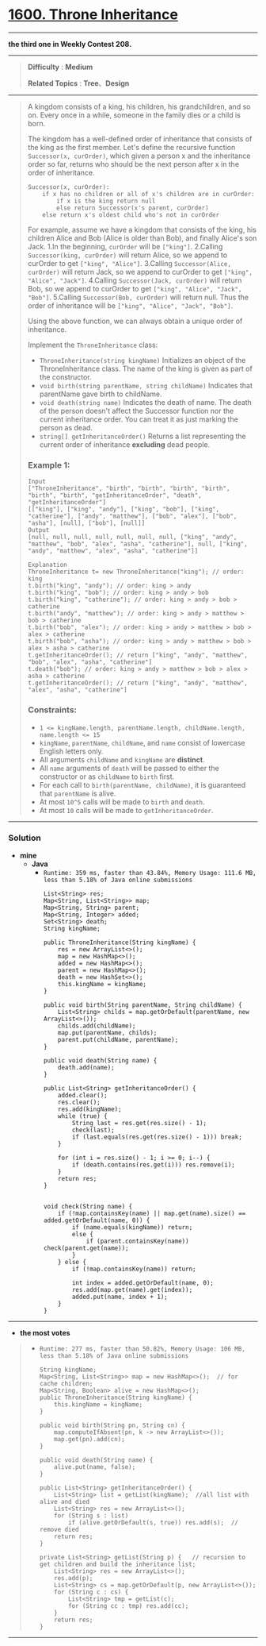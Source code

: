 # [1600. Throne Inheritance](https://leetcode.com/problems/throne-inheritance/)
---

**the third one in Weekly Contest 208.**

---

> **Difficulty** : **Medium**
>
> **Related Topics** : **Tree**、**Design**

---

> A kingdom consists of a king, his children, his grandchildren, and so on. Every once in a while, someone in the family dies or a child is born.
>
> The kingdom has a well-defined order of inheritance that consists of the king as the first member.
> Let's define the recursive function `Successor(x, curOrder)`, which given a person x and the inheritance order so far, returns who should be the next person after x in the order of inheritance.
> ```
> Successor(x, curOrder):
>     if x has no children or all of x's children are in curOrder:
>         if x is the king return null
>         else return Successor(x's parent, curOrder)
>     else return x's oldest child who's not in curOrder
> ```
>
> For example, assume we have a kingdom that consists of the king, his children Alice and Bob (Alice is older than Bob), and finally Alice's son Jack.
> 1.In the beginning, `curOrder` will be `["king"]`.
> 2.Calling `Successor(king, curOrder)` will return Alice, so we append to curOrder to get `["king", "Alice"]`.
> 3.Calling `Successor(Alice, curOrder)` will return Jack, so we append to curOrder to get `["king", "Alice", "Jack"]`.
> 4.Calling `Successor(Jack, curOrder)` will return Bob, so we append to curOrder to get `["king", "Alice", "Jack", "Bob"]`.
> 5.Calling `Successor(Bob, curOrder)` will return null. Thus the order of inheritance will be `["king", "Alice", "Jack", "Bob"]`.
>
> Using the above function, we can always obtain a unique order of inheritance.
>
> Implement the `ThroneInheritance` class:
> * `ThroneInheritance(string kingName)` Initializes an object of the ThroneInheritance class. The name of the king is given as part of the constructor.
> * `void birth(string parentName, string childName)` Indicates that parentName gave birth to childName.
> * `void death(string name)` Indicates the death of name. The death of the person doesn't affect the Successor function nor the current inheritance order. You can treat it as just marking the person as dead.
> * `string[] getInheritanceOrder()` Returns a list representing the current order of inheritance **excluding** dead people.
>
>
> ### Example 1:
> ```
> Input
> ["ThroneInheritance", "birth", "birth", "birth", "birth", "birth", "birth", "getInheritanceOrder", "death", "getInheritanceOrder"]
> [["king"], ["king", "andy"], ["king", "bob"], ["king", "catherine"], ["andy", "matthew"], ["bob", "alex"], ["bob", "asha"], [null], ["bob"], [null]]
> Output
> [null, null, null, null, null, null, null, ["king", "andy", "matthew", "bob", "alex", "asha", "catherine"], null, ["king", "andy", "matthew", "alex", "asha", "catherine"]]
>
> Explanation
> ThroneInheritance t= new ThroneInheritance("king"); // order: king
> t.birth("king", "andy"); // order: king > andy
> t.birth("king", "bob"); // order: king > andy > bob
> t.birth("king", "catherine"); // order: king > andy > bob > catherine
> t.birth("andy", "matthew"); // order: king > andy > matthew > bob > catherine
> t.birth("bob", "alex"); // order: king > andy > matthew > bob > alex > catherine
> t.birth("bob", "asha"); // order: king > andy > matthew > bob > alex > asha > catherine
> t.getInheritanceOrder(); // return ["king", "andy", "matthew", "bob", "alex", "asha", "catherine"]
> t.death("bob"); // order: king > andy > matthew > bob > alex > asha > catherine
> t.getInheritanceOrder(); // return ["king", "andy", "matthew", "alex", "asha", "catherine"]
> ```
>
> ### Constraints:
> * `1 <= kingName.length, parentName.length, childName.length, name.length <= 15`
> * `kingName`, `parentName`, `childName`, and `name` consist of lowercase English letters only.
> * All arguments `childName` and `kingName` are **distinct**.
> * All `name` arguments of `death` will be passed to either the constructor or as `childName` to `birth` first.
> * For each call to `birth(parentName, childName)`, it is guaranteed that `parentName` is alive.
> * At most `10^5` calls will be made to `birth` and `death`.
> * At most `10` calls will be made to `getInheritanceOrder`.

---


### Solution
* **mine**
  * **Java**
    * `Runtime: 359 ms, faster than 43.84%, Memory Usage: 111.6 MB, less than 5.18% of Java online submissions`
      ```
      List<String> res;
      Map<String, List<String>> map;
      Map<String, String> parent;
      Map<String, Integer> added;
      Set<String> death;
      String kingName;

      public ThroneInheritance(String kingName) {
          res = new ArrayList<>();
          map = new HashMap<>();
          added = new HashMap<>();
          parent = new HashMap<>();
          death = new HashSet<>();
          this.kingName = kingName;
      }

      public void birth(String parentName, String childName) {
          List<String> childs = map.getOrDefault(parentName, new ArrayList<>());
          childs.add(childName);
          map.put(parentName, childs);
          parent.put(childName, parentName);
      }

      public void death(String name) {
          death.add(name);
      }

      public List<String> getInheritanceOrder() {
          added.clear();
          res.clear();
          res.add(kingName);
          while (true) {
              String last = res.get(res.size() - 1);
              check(last);
              if (last.equals(res.get(res.size() - 1))) break;
          }

          for (int i = res.size() - 1; i >= 0; i--) {
              if (death.contains(res.get(i))) res.remove(i);
          }
          return res;
      }


      void check(String name) {
          if (!map.containsKey(name) || map.get(name).size() == added.getOrDefault(name, 0)) {
              if (name.equals(kingName)) return;
              else {
                  if (parent.containsKey(name)) check(parent.get(name));
              }
          } else {
              if (!map.containsKey(name)) return;

              int index = added.getOrDefault(name, 0);
              res.add(map.get(name).get(index));
              added.put(name, index + 1);
          }
      }
      ```

---


* **the most votes**
>  * `Runtime: 277 ms, faster than 50.82%, Memory Usage: 106 MB, less than 5.18% of Java online submissions`
>    ```
>    String kingName;
>    Map<String, List<String>> map = new HashMap<>();  // for cache children;
>    Map<String, Boolean> alive = new HashMap<>();
>    public ThroneInheritance(String kingName) {
>        this.kingName = kingName;
>    }
>
>    public void birth(String pn, String cn) {
>        map.computeIfAbsent(pn, k -> new ArrayList<>());
>        map.get(pn).add(cn);
>    }
>
>    public void death(String name) {
>        alive.put(name, false);
>    }
>
>    public List<String> getInheritanceOrder() {
>        List<String> list = getList(kingName);  //all list with alive and died
>        List<String> res = new ArrayList<>();
>        for (String s : list)
>            if (alive.getOrDefault(s, true)) res.add(s);  // remove died
>        return res;
>    }
>
>    private List<String> getList(String p) {   // recursion to get children and build the inheritance list;
>        List<String> res = new ArrayList<>();
>        res.add(p);
>        List<String> cs = map.getOrDefault(p, new ArrayList<>());
>        for (String c : cs) {
>            List<String> tmp = getList(c);
>            for (String cc : tmp) res.add(cc);
>        }
>        return res;
>    }
>    ```

---


